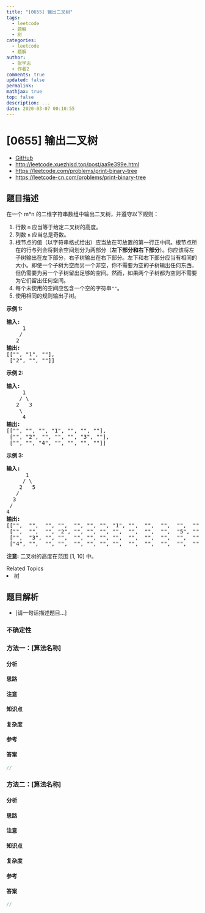 ```yaml
---
title: "[0655] 输出二叉树"
tags:
  - leetcode
  - 题解
  - 树
categories:
  - leetcode
  - 题解
author:
  - 张学志
  - 作者2
comments: true
updated: false
permalink:
mathjax: true
top: false
description: ...
date: 2020-03-07 00:10:55
---
```



# [0655] 输出二叉树
* [GitHub](https://github.com/algoboy101/LeetCodeCrowdsource/tree/master/_posts/QA/%5B0655%5D%20%E8%BE%93%E5%87%BA%E4%BA%8C%E5%8F%89%E6%A0%91.md)
* http://leetcode.xuezhisd.top/post/aa9e399e.html
* https://leetcode.com/problems/print-binary-tree
* https://leetcode-cn.com/problems/print-binary-tree


## 题目描述

<p>在一个 m*n 的二维字符串数组中输出二叉树，并遵守以下规则：</p>

<ol>
	<li>行数&nbsp;<code>m</code>&nbsp;应当等于给定二叉树的高度。</li>
	<li>列数&nbsp;<code>n</code>&nbsp;应当总是奇数。</li>
	<li>根节点的值（以字符串格式给出）应当放在可放置的第一行正中间。根节点所在的行与列会将剩余空间划分为两部分（<strong>左下部分和右下部分</strong>）。你应该将左子树输出在左下部分，右子树输出在右下部分。左下和右下部分应当有相同的大小。即使一个子树为空而另一个非空，你不需要为空的子树输出任何东西，但仍需要为另一个子树留出足够的空间。然而，如果两个子树都为空则不需要为它们留出任何空间。</li>
	<li>每个未使用的空间应包含一个空的字符串<code>&quot;&quot;</code>。</li>
	<li>使用相同的规则输出子树。</li>
</ol>

<p><strong>示例 1:</strong></p>

<pre>
<strong>输入:</strong>
     1
    /
   2
<strong>输出:</strong>
[[&quot;&quot;, &quot;1&quot;, &quot;&quot;],
 [&quot;2&quot;, &quot;&quot;, &quot;&quot;]]
</pre>

<p><strong>示例 2:</strong></p>

<pre>
<strong>输入:</strong>
     1
    / \
   2   3
    \
     4
<strong>输出:</strong>
[[&quot;&quot;, &quot;&quot;, &quot;&quot;, &quot;1&quot;, &quot;&quot;, &quot;&quot;, &quot;&quot;],
 [&quot;&quot;, &quot;2&quot;, &quot;&quot;, &quot;&quot;, &quot;&quot;, &quot;3&quot;, &quot;&quot;],
 [&quot;&quot;, &quot;&quot;, &quot;4&quot;, &quot;&quot;, &quot;&quot;, &quot;&quot;, &quot;&quot;]]
</pre>

<p><strong>示例 3:</strong></p>

<pre>
<strong>输入:</strong>
      1
     / \
    2   5
   / 
  3 
 / 
4 
<strong>输出:</strong>
[[&quot;&quot;,  &quot;&quot;,  &quot;&quot;, &quot;&quot;,  &quot;&quot;, &quot;&quot;, &quot;&quot;, &quot;1&quot;, &quot;&quot;,  &quot;&quot;,  &quot;&quot;,  &quot;&quot;,  &quot;&quot;, &quot;&quot;, &quot;&quot;]
 [&quot;&quot;,  &quot;&quot;,  &quot;&quot;, &quot;2&quot;, &quot;&quot;, &quot;&quot;, &quot;&quot;, &quot;&quot;,  &quot;&quot;,  &quot;&quot;,  &quot;&quot;,  &quot;5&quot;, &quot;&quot;, &quot;&quot;, &quot;&quot;]
 [&quot;&quot;,  &quot;3&quot;, &quot;&quot;, &quot;&quot;,  &quot;&quot;, &quot;&quot;, &quot;&quot;, &quot;&quot;,  &quot;&quot;,  &quot;&quot;,  &quot;&quot;,  &quot;&quot;,  &quot;&quot;, &quot;&quot;, &quot;&quot;]
 [&quot;4&quot;, &quot;&quot;,  &quot;&quot;, &quot;&quot;,  &quot;&quot;, &quot;&quot;, &quot;&quot;, &quot;&quot;,  &quot;&quot;,  &quot;&quot;,  &quot;&quot;,  &quot;&quot;,  &quot;&quot;, &quot;&quot;, &quot;&quot;]]
</pre>

<p><strong>注意:</strong> 二叉树的高度在范围 [1, 10] 中。</p>
<div><div>Related Topics</div><div><li>树</li></div></div>


## 题目解析
* [请一句话描述题目...]

### 不确定性


### 方法一：[算法名称]

#### 分析

#### 思路

#### 注意

#### 知识点

#### 复杂度

#### 参考

#### 答案

```cpp
//
```


### 方法二：[算法名称]

#### 分析

#### 思路

#### 注意

#### 知识点

#### 复杂度

#### 参考

#### 答案

```cpp
//
```


